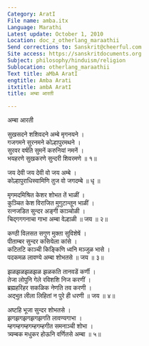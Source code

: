 ```yaml
---
Category: AratI
File name: amba.itx
Language: Marathi
Latest update: October 1, 2010
Location: doc_z_otherlang_maraathii
Send corrections to: Sanskrit@cheerful.com
Site access: https://sanskritdocuments.org
Subject: philosophy/hinduism/religion
Sublocation: otherlang_maraathii
Text title: aMbA AratI
engtitle: Amba Arati
itxtitle: ambA AratI
title: अम्बा आरती

---
```

  
 अम्बा आरती   
  
सुखसदने शशिवदने अम्बे मृगनयने ।  
गजगमने सुरनमने कोल्हापुरमथने ।  
सुरवर वर्षति सुमनें करुनियां नमनें ।  
भयहरणे सुखकरणे सुन्दरी शिवरमणे ॥ १॥  
  
जय देवी जय देवी वो जय अम्बे ।  
कोल्हापुराधिस्वामिणि तुज वो जगदम्बे ॥ धृ ॥  
  
मृगमदमिश्रित केशर शोभत तें भाळीं ।  
कुञ्चित केश विराजित मुगुटान्तून भाळीं ।  
रत्नजडित सुन्दर अङ्गी काञ्चोळी ।  
चिद्गगगनाचा गाभा अम्बा वेल्हाळी ॥ जय ॥ २॥  
  
कण्ठी विलसत सगुण मुक्ता सुविशेषें ।  
पीताम्बर सुन्दर कसियेला कांसे ।  
कटितटि काञ्ची किङ्किणि ध्वनि मञ्जुळ भासे ।  
पदकमळ लावण्ये अम्बा शोभतसे ॥ जय ॥ ३॥  
  
झळझळझळझळ झळकति तानवडें कर्णी ।  
तेजा लोपुनि गेले रविशशि निज करणीं ।  
ब्रह्महरिहर सकळिक नेणति तव करणी ।  
अद्भुत लीला लिहितां न पुरे ही धरणी ॥ जय ॥ ४॥  
  
अष्टहि भूजा सुन्दर शोभतसे ।  
झगझगझगझगझगति लावण्यगाभा ।  
म्हगम्हगम्हगम्हगम्हगीत समनाञ्ची शोभा ।  
त्र्यम्बक मधुकर होऊनि वर्णितसे अम्बा ॥ ५॥        
  
  
